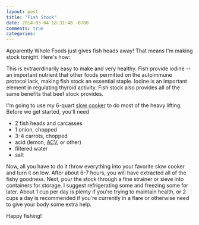 ```yaml
---
layout: post
title: "Fish Stock"
date: 2014-03-04 18:31:48 -0700
comments: true
categories: 
---
```


Apparently Whole Foods just gives fish heads away! That means I'm making stock tonight. Here's how:

<!-- more -->

This is extraordinarily easy to make and very healthy. Fish provide iodine -- an important nutrient that other foods permitted on the autoimmune protocol lack, making fish stock an essential staple. Iodine is an important element in regulating thyroid activity. Fish stock also provides all of the same benefits that beef stock provides.

I'm going to use my 6-quart [slow cooker](http://www.amazon.com/gp/product/B004P2NG0K/ref=as_li_qf_sp_asin_il_tl?ie=UTF8&camp=1789&creative=9325&creativeASIN=B004P2NG0K&linkCode=as2&tag=eatihorr-20) to do most of the heavy lifting. Before we get started, you'll need

- 2 fish heads and carcasses
- 1 onion, chopped
- 3-4 carrots, chopped
- acid (lemon, [ACV](http://www.amazon.com/gp/product/B001I7MVG0/ref=as_li_qf_sp_asin_il_tl?ie=UTF8&camp=1789&creative=9325&creativeASIN=B001I7MVG0&linkCode=as2&tag=eatihorr-20), or other)
- filtered water
- salt

Now, all you have to do it throw everything into your favorite slow cooker and turn it on low. After about 6-7 hours, you will have extracted all of the fishy goodness. Next, pour the stock through a fine strainer or sieve into containers for storage. I suggest refrigerating some and freezing some for later. About 1 cup per day is plenty if you're trying to maintain health, or 2 cups a day is recommended if you're currently in a flare or otherwise need to give your body some extra help. 

Happy fishing!
